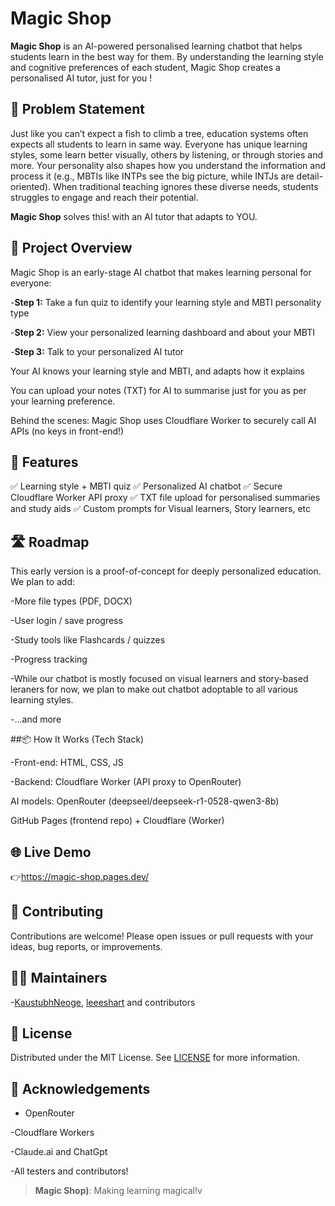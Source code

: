 # Magic Shop

**Magic Shop** is an AI-powered personalised learning chatbot that helps students learn in the best way for them. By understanding the learning style and cognitive preferences of each student, Magic Shop creates a personalised AI tutor, just for you !


## 🧩 Problem Statement

Just like you can’t expect a fish to climb a tree, education systems often expects all students to learn in same way.
Everyone has unique learning styles, some learn better visually, others by listening, or through stories and more. Your personality also shapes how you understand the information and process it (e.g., MBTIs like INTPs see the big picture, while INTJs are detail-oriented). When traditional teaching ignores these diverse needs, students struggles to engage and reach their potential.

**Magic Shop** solves this! with an AI tutor that adapts to YOU.


## 🌟 Project Overview

Magic Shop is an early-stage AI chatbot that makes learning personal for everyone:

-**Step 1:** Take a fun quiz to identify your learning style and MBTI personality type

-**Step 2:** View your personalized learning dashboard and about your MBTI

-**Step 3:** Talk to your personalized AI tutor 

Your AI knows your learning style and MBTI, and adapts how it explains

You can upload your notes (TXT) for AI to summarise just for you as per your learning preference.

Behind the scenes: Magic Shop uses Cloudflare Worker to securely call AI APIs (no keys in front-end!)


## 🚀 Features

✅ Learning style + MBTI quiz
✅ Personalized AI chatbot 
✅ Secure Cloudflare Worker API proxy
✅ TXT file upload for personalised summaries and study aids
✅ Custom prompts for Visual learners, Story learners, etc


## 🛣️ Roadmap

This early version is a proof-of-concept for deeply personalized education. We plan to add:

-More file types (PDF, DOCX)

-User login / save progress

-Study tools like Flashcards / quizzes

-Progress tracking

-While our chatbot is mostly focused on visual learners and story-based leraners for now, we plan to make out chatbot adoptable to all various learning styles.

-...and more


##📦 How It Works (Tech Stack)

-Front-end: HTML, CSS, JS

-Backend: Cloudflare Worker (API proxy to OpenRouter)

AI models: OpenRouter (deepseel/deepseek-r1-0528-qwen3-8b)

GitHub Pages (frontend repo) + Cloudflare (Worker)


## 🌐 Live Demo

👉https://magic-shop.pages.dev/


## 📝 Contributing

Contributions are welcome! Please open issues or pull requests with your ideas, bug reports, or improvements.


## 👩‍💻 Maintainers

-[KaustubhNeoge](https://github.com/KaustubhNeoge), [leeeshart](https://github.com/leeeshart) and contributors


## 🪪 License

Distributed under the MIT License. See [LICENSE](LICENSE) for more information.


## 🙏 Acknowledgements

- OpenRouter 

-Cloudflare Workers

-Claude.ai and ChatGpt

-All testers and contributors!


> **Magic Shop)**: Making learning magical!v

